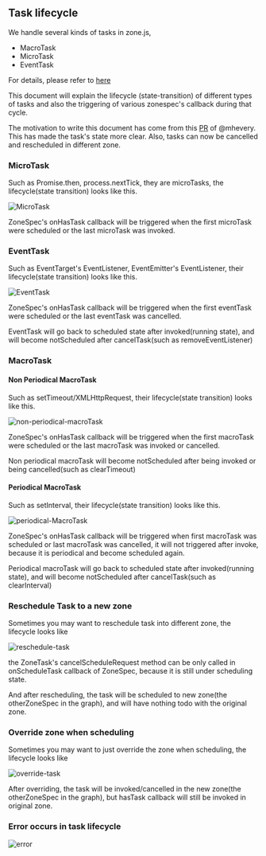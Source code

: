 ## Task lifecycle

We handle several kinds of tasks in zone.js,

- MacroTask
- MicroTask
- EventTask

For details, please refer to [here](../dist/zoned-cls.d.ts)

This document will explain the lifecycle (state-transition) of different types of tasks and also the triggering of various zonespec's callback during that cycle.

The motivation to write this document has come from this [PR](https://github.com/angular/zone.js/pull/629) of @mhevery. This has made the task's state more clear. Also, tasks can now be cancelled and rescheduled in different zone.

### MicroTask
Such as Promise.then, process.nextTick, they are microTasks, the lifecycle(state transition)
looks like this.

![MicroTask](microtask.png "MicroTask")

ZoneSpec's onHasTask callback will be triggered when the first microTask were scheduled or the 
last microTask was invoked.

### EventTask
Such as EventTarget's EventListener, EventEmitter's EventListener, their lifecycle(state transition)
looks like this.

![EventTask](eventtask.png "EventTask")

ZoneSpec's onHasTask callback will be triggered when the first eventTask were scheduled or the 
last eventTask was cancelled.

EventTask will go back to scheduled state after invoked(running state), and will become notScheduled after cancelTask(such as removeEventListener) 

### MacroTask

#### Non Periodical MacroTask 
Such as setTimeout/XMLHttpRequest, their lifecycle(state transition)
looks like this.

![non-periodical-macroTask](non-periodical-macrotask.png "non periodical macroTask")

ZoneSpec's onHasTask callback will be triggered when the first macroTask were scheduled or the 
last macroTask was invoked or cancelled.

Non periodical macroTask will become notScheduled after being invoked or being cancelled(such as clearTimeout) 

#### Periodical MacroTask 
Such as setInterval, their lifecycle(state transition)
looks like this.

![periodical-MacroTask](periodical-macrotask.png "periodical MacroTask")

ZoneSpec's onHasTask callback will be triggered when first macroTask was scheduled or last macroTask 
 was cancelled, it will not triggered after invoke, because it is periodical and become scheduled again.

Periodical macroTask will go back to scheduled state after invoked(running state), and will become notScheduled after cancelTask(such as clearInterval) 

### Reschedule Task to a new zone
Sometimes you may want to reschedule task into different zone, the lifecycle looks like

![reschedule-task](reschedule-task.png "reschedule task")

the ZoneTask's cancelScheduleRequest method can be only called in onScheduleTask callback of ZoneSpec,
because it is still under scheduling state.

And after rescheduling, the task will be scheduled to new zone(the otherZoneSpec in the graph),
and will have nothing todo with the original zone.

### Override zone when scheduling 
Sometimes you may want to just override the zone when scheduling, the lifecycle looks like

![override-task](override-task.png "override task")

After overriding, the task will be invoked/cancelled in the new zone(the otherZoneSpec in the graph),
but hasTask callback will still be invoked in original zone.

### Error occurs in task lifecycle

![error](error.png "error")

